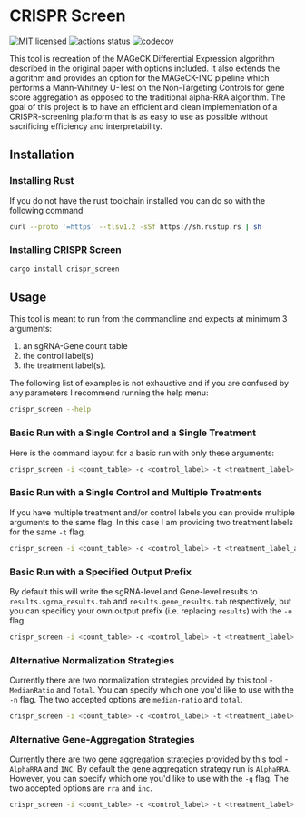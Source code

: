 # CRISPR Screen

[![MIT licensed](https://img.shields.io/badge/license-MIT-blue.svg)](./LICENSE.md)
![actions status](https://github.com/noamteyssier/crispr_screen/workflows/CI/badge.svg)
[![codecov](https://codecov.io/gh/noamteyssier/crispr_screen/branch/main/graph/badge.svg?token=9ALCE60W2T)](https://codecov.io/gh/noamteyssier/crispr_screen)

This tool is recreation of the MAGeCK Differential Expression algorithm described
in the original paper with options included.
It also extends the algorithm and provides an option for the MAGeCK-INC pipeline
which performs a Mann-Whitney U-Test on the Non-Targeting Controls for gene score
aggregation as opposed to the traditional alpha-RRA algorithm.
The goal of this project is to have an efficient and clean implementation of a
CRISPR-screening platform that is as easy to use as possible without sacrificing
efficiency and interpretability.

## Installation

### Installing Rust

If you do not have the rust toolchain installed you can do so with the following
command

```bash
curl --proto '=https' --tlsv1.2 -sSf https://sh.rustup.rs | sh
```

### Installing CRISPR Screen

```bash
cargo install crispr_screen
```

## Usage

This tool is meant to run from the commandline and expects at minimum 3 arguments:

1. an sgRNA-Gene count table
2. the control label(s)
3. the treatment label(s).

The following list of examples is not exhaustive and if you are confused by any
parameters I recommend running the help menu:

```bash
crispr_screen --help
```

### Basic Run with a Single Control and a Single Treatment

Here is the command layout for a basic run with only these arguments:

```bash
crispr_screen -i <count_table> -c <control_label> -t <treatment_label>
```

### Basic Run with a Single Control and Multiple Treatments

If you have multiple treatment and/or control labels you can provide multiple
arguments to the same flag.
In this case I am providing two treatment labels for the same `-t` flag.

```bash
crispr_screen -i <count_table> -c <control_label> -t <treatment_label_a> <treatment_label_b>
```

### Basic Run with a Specified Output Prefix

By default this will write the sgRNA-level and Gene-level results to
`results.sgrna_results.tab` and `results.gene_results.tab` respectively,
but you can specificy your own output prefix (i.e. replacing `results`)
with the `-o` flag.

```bash
crispr_screen -i <count_table> -c <control_label> -t <treatment_label> -o my_prefix
```

### Alternative Normalization Strategies

Currently there are two normalization strategies provided by this tool -
`MedianRatio` and `Total`.
You can specify which one you'd like to use with the `-n` flag.
The two accepted options are `median-ratio` and `total`.

```bash
crispr_screen -i <count_table> -c <control_label> -t <treatment_label> -n total
```

### Alternative Gene-Aggregation Strategies

Currently there are two gene aggregation strategies provided by this tool -
`AlphaRRA` and `INC`.
By default the gene aggregation strategy run is `AlphaRRA`.
However, you can specify which one you'd like to use with the `-g` flag.
The two accepted options are `rra` and `inc`.

```bash
crispr_screen -i <count_table> -c <control_label> -t <treatment_label> -g inc
```
